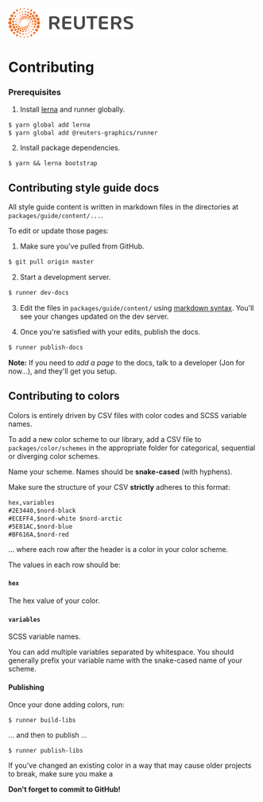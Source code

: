 ![](badge.svg)

# Contributing

### Prerequisites

1. Install [lerna](https://lerna.js.org/) and runner globally.

  ```
  $ yarn global add lerna
  $ yarn global add @reuters-graphics/runner
  ```

2. Install package dependencies.

  ```
  $ yarn && lerna bootstrap
  ```

## Contributing style guide docs


All style guide content is written in markdown files in the directories at `packages/guide/content/...`.

To edit or update those pages:

1. Make sure you've pulled from GitHub.

  ```bash
  $ git pull origin master
  ```

2. Start a development server.

  ```bash
  $ runner dev-docs
  ```

3. Edit the files in `packages/guide/content/` using [markdown syntax](https://guides.github.com/features/mastering-markdown/). You'll see your changes updated on the dev server.

4. Once you're satisfied with your edits, publish the docs.

  ```bash
  $ runner publish-docs
  ```


**Note:** If you need to _add a page_ to the docs, talk to a developer (Jon for now...), and they'll get you setup.

## Contributing to colors

Colors is entirely driven by CSV files with color codes and SCSS variable names.

To add a new color scheme to our library, add a CSV file to `packages/color/schemes` in the appropriate folder for categorical, sequential or diverging color schemes.

Name your scheme. Names should be **snake-cased** (with hyphens).

Make sure the structure of your CSV **strictly** adheres to this format:

```
hex,variables
#2E3440,$nord-black
#ECEFF4,$nord-white $nord-arctic
#5E81AC,$nord-blue
#BF616A,$nord-red
```

... where each row after the header is a color in your color scheme.

The values in each row should be:

#### `hex`

The hex value of your color.

#### `variables`

SCSS variable names.

You can add multiple variables separated by whitespace. You should generally prefix your variable name with the snake-cased name of your scheme.

#### Publishing

Once your done adding colors, run:

```
$ runner build-libs
```

... and then to publish ...

```
$ runner publish-libs
```

If you've changed an existing color in a way that may cause older projects to break, make sure you make a

**Don't forget to commit to GitHub!**
